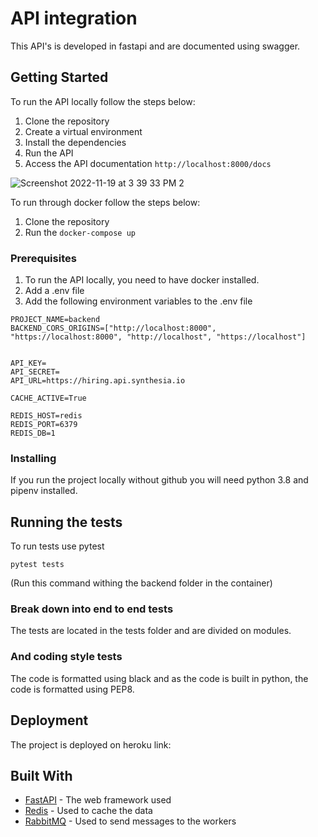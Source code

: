 # API integration

This API's is developed in fastapi and are documented using swagger.

## Getting Started

To run the API locally follow the steps below:

1. Clone the repository
2. Create a virtual environment
3. Install the dependencies
4. Run the API
5. Access the API documentation `http://localhost:8000/docs`

![Screenshot 2022-11-19 at 3 39 33 PM 2](https://user-images.githubusercontent.com/36413448/202856534-865e47d6-b450-4ebf-8248-4b56054c44b2.png)


To run through docker follow the steps below:

1. Clone the repository
2. Run the `docker-compose up`

### Prerequisites

1. To run the API locally, you need to have docker installed.
2. Add a .env file
3. Add the following environment variables to the .env file

```
PROJECT_NAME=backend
BACKEND_CORS_ORIGINS=["http://localhost:8000", "https://localhost:8000", "http://localhost", "https://localhost"]


API_KEY=
API_SECRET=
API_URL=https://hiring.api.synthesia.io

CACHE_ACTIVE=True

REDIS_HOST=redis
REDIS_PORT=6379
REDIS_DB=1

```

### Installing

If you run the project locally without github you will need python 3.8 and pipenv installed.

## Running the tests

To run tests use pytest

```
pytest tests
```
(Run this command withing the backend folder in the container)

### Break down into end to end tests

The tests are located in the tests folder and are divided on modules. 


### And coding style tests

The code is formatted using black and as the code is built in python, the code is formatted using PEP8.


## Deployment

The project is deployed on heroku link: 

## Built With

* [FastAPI](https://fastapi.tiangolo.com/) - The web framework used
* [Redis](https://redis.io/) - Used to cache the data
* [RabbitMQ](https://www.rabbitmq.com/) - Used to send messages to the workers
